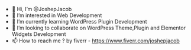 - 👋 Hi, I’m @JoshepJacob
- 👀 I’m interested in Web Development
- 🌱 I’m currently learning WordPress Plugin Development
- 💞️ I’m looking to collaborate on WordPress Theme,Plugin and Elementor Widgets Development
- 📫 How to reach me ? by fiverr - https://www.fiverr.com/joshepjacob

<!---
JoshepJacob/JoshepJacob is a ✨ special ✨ repository because its `README.md` (this file) appears on your GitHub profile.
You can click the Preview link to take a look at your changes.
--->
